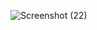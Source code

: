 ![Screenshot (22)](https://github.com/Niraja-Balamurugan/React-727722eucd030-Q10/assets/123188064/3edb9d56-caf1-49a0-9dd0-53a463812a15)
